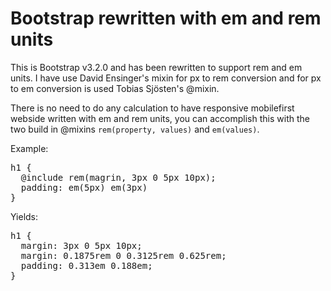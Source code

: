 Bootstrap rewritten with em and rem units
===========

This is Bootstrap v3.2.0 and has been rewritten to support rem and em units. I have use David Ensinger's mixin for px to rem conversion and for px to em conversion is used Tobias Sjösten's @mixin.

There is no need to do any calculation to have responsive mobilefirst webside written with em and rem units, you can accomplish this with the two build in @mixins `rem(property, values)` and `em(values)`.

Example:

<pre class="console">
h1 { 
  @include rem(magrin, 3px 0 5px 10px);
  padding: em(5px) em(3px)
}
</pre>

Yields:

<pre class="console">
h1 {
  margin: 3px 0 5px 10px;
  margin: 0.1875rem 0 0.3125rem 0.625rem;
  padding: 0.313em 0.188em;
}
</pre>

